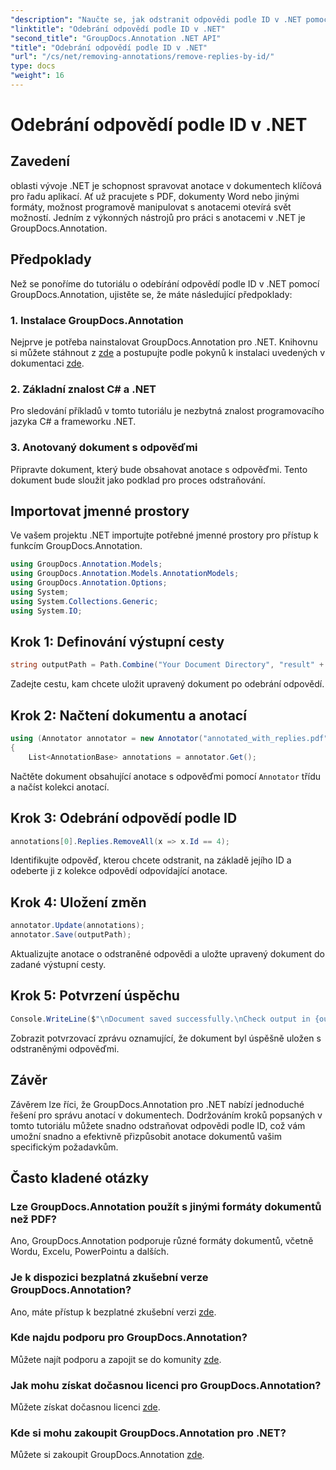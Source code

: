 ```yaml
---
"description": "Naučte se, jak odstranit odpovědi podle ID v .NET pomocí GroupDocs.Annotation. Postupujte podle našeho podrobného návodu pro efektivní správu anotací dokumentů."
"linktitle": "Odebrání odpovědí podle ID v .NET"
"second_title": "GroupDocs.Annotation .NET API"
"title": "Odebrání odpovědí podle ID v .NET"
"url": "/cs/net/removing-annotations/remove-replies-by-id/"
type: docs
"weight": 16
---
```


# Odebrání odpovědí podle ID v .NET

## Zavedení
oblasti vývoje .NET je schopnost spravovat anotace v dokumentech klíčová pro řadu aplikací. Ať už pracujete s PDF, dokumenty Word nebo jinými formáty, možnost programově manipulovat s anotacemi otevírá svět možností. Jedním z výkonných nástrojů pro práci s anotacemi v .NET je GroupDocs.Annotation.
## Předpoklady
Než se ponoříme do tutoriálu o odebírání odpovědí podle ID v .NET pomocí GroupDocs.Annotation, ujistěte se, že máte následující předpoklady:
### 1. Instalace GroupDocs.Annotation
Nejprve je potřeba nainstalovat GroupDocs.Annotation pro .NET. Knihovnu si můžete stáhnout z [zde](https://releases.groupdocs.com/annotation/net/) a postupujte podle pokynů k instalaci uvedených v dokumentaci [zde](https://tutorials.groupdocs.com/annotation/net/).
### 2. Základní znalost C# a .NET
Pro sledování příkladů v tomto tutoriálu je nezbytná znalost programovacího jazyka C# a frameworku .NET.
### 3. Anotovaný dokument s odpověďmi
Připravte dokument, který bude obsahovat anotace s odpověďmi. Tento dokument bude sloužit jako podklad pro proces odstraňování.

## Importovat jmenné prostory
Ve vašem projektu .NET importujte potřebné jmenné prostory pro přístup k funkcím GroupDocs.Annotation.
```csharp
using GroupDocs.Annotation.Models;
using GroupDocs.Annotation.Models.AnnotationModels;
using GroupDocs.Annotation.Options;
using System;
using System.Collections.Generic;
using System.IO;
```
## Krok 1: Definování výstupní cesty
```csharp
string outputPath = Path.Combine("Your Document Directory", "result" + Path.GetExtension("input.pdf"));
```
Zadejte cestu, kam chcete uložit upravený dokument po odebrání odpovědí.
## Krok 2: Načtení dokumentu a anotací
```csharp
using (Annotator annotator = new Annotator("annotated_with_replies.pdf"))
{
    List<AnnotationBase> annotations = annotator.Get();
```
Načtěte dokument obsahující anotace s odpověďmi pomocí `Annotator` třídu a načíst kolekci anotací.
## Krok 3: Odebrání odpovědí podle ID
```csharp
annotations[0].Replies.RemoveAll(x => x.Id == 4);
```
Identifikujte odpověď, kterou chcete odstranit, na základě jejího ID a odeberte ji z kolekce odpovědí odpovídající anotace.
## Krok 4: Uložení změn
```csharp
annotator.Update(annotations);
annotator.Save(outputPath);
```
Aktualizujte anotace o odstraněné odpovědi a uložte upravený dokument do zadané výstupní cesty.
## Krok 5: Potvrzení úspěchu
```csharp
Console.WriteLine($"\nDocument saved successfully.\nCheck output in {outputPath}.");
```
Zobrazit potvrzovací zprávu oznamující, že dokument byl úspěšně uložen s odstraněnými odpověďmi.

## Závěr
Závěrem lze říci, že GroupDocs.Annotation pro .NET nabízí jednoduché řešení pro správu anotací v dokumentech. Dodržováním kroků popsaných v tomto tutoriálu můžete snadno odstraňovat odpovědi podle ID, což vám umožní snadno a efektivně přizpůsobit anotace dokumentů vašim specifickým požadavkům.
## Často kladené otázky
### Lze GroupDocs.Annotation použít s jinými formáty dokumentů než PDF?
Ano, GroupDocs.Annotation podporuje různé formáty dokumentů, včetně Wordu, Excelu, PowerPointu a dalších.
### Je k dispozici bezplatná zkušební verze GroupDocs.Annotation?
Ano, máte přístup k bezplatné zkušební verzi [zde](https://releases.groupdocs.com/).
### Kde najdu podporu pro GroupDocs.Annotation?
Můžete najít podporu a zapojit se do komunity [zde](https://forum.groupdocs.com/c/annotation/10).
### Jak mohu získat dočasnou licenci pro GroupDocs.Annotation?
Můžete získat dočasnou licenci [zde](https://purchase.groupdocs.com/temporary-license/).
### Kde si mohu zakoupit GroupDocs.Annotation pro .NET?
Můžete si zakoupit GroupDocs.Annotation [zde](https://purchase.groupdocs.com/buy).